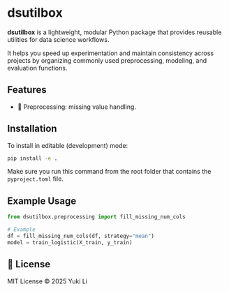 # dsutilbox

**dsutilbox** is a lightweight, modular Python package that provides reusable utilities for data science workflows.

It helps you speed up experimentation and maintain consistency across projects by organizing commonly used preprocessing, modeling, and evaluation functions.

## Features

- 🧹 Preprocessing: missing value handling.

## Installation

To install in editable (development) mode:

```bash
pip install -e .
```

Make sure you run this command from the root folder that contains the `pyproject.toml` file.

## Example Usage

```python
from dsutilbox.preprocessing import fill_missing_num_cols

# Example
df = fill_missing_num_cols(df, strategy="mean")
model = train_logistic(X_train, y_train)
```

## 📄 License

MIT License © 2025 Yuki Li
